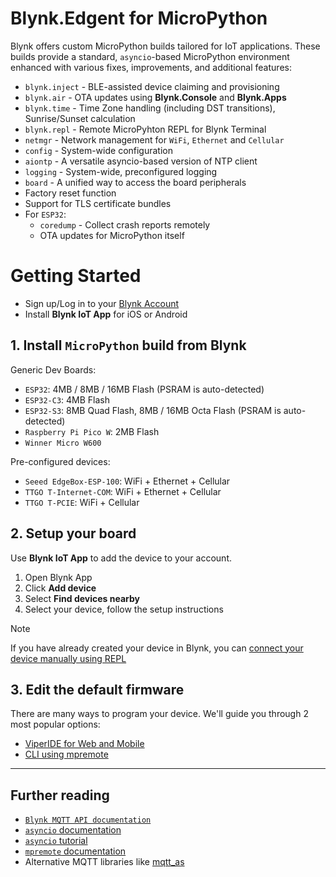 
# Blynk.Edgent for MicroPython

Blynk offers custom MicroPython builds tailored for IoT applications.
These builds provide a standard, `asyncio`-based MicroPython environment enhanced with various fixes, improvements, and additional features:

- `blynk.inject` - BLE-assisted device claiming and provisioning
- `blynk.air` - OTA updates using **Blynk.Console** and **Blynk.Apps**
- `blynk.time` - Time Zone handling (including DST transitions), Sunrise/Sunset calculation
- `blynk.repl` - Remote MicroPyhton REPL for Blynk Terminal
- `netmgr` - Network management for `WiFi`, `Ethernet` and `Cellular`
- `config` - System-wide configuration
- `aiontp` - A versatile asyncio-based version of NTP client
- `logging` - System-wide, preconfigured logging
- `board` - A unified way to access the board peripherals
- Factory reset function
- Support for TLS certificate bundles
- For `ESP32`:
  - `coredump` - Collect crash reports remotely
  - OTA updates for MicroPython itself

# Getting Started

- Sign up/Log in to your [Blynk Account](https://blynk.cloud)
- Install **Blynk IoT App** for iOS or Android

## 1. Install `MicroPython` build from Blynk

Generic Dev Boards:

- `ESP32`: 4MB / 8MB / 16MB Flash (PSRAM is auto-detected)
- `ESP32-C3`: 4MB Flash
- `ESP32-S3`: 8MB Quad Flash, 8MB / 16MB Octa Flash (PSRAM is auto-detected)
- `Raspberry Pi Pico W`: 2MB Flash
- `Winner Micro W600`

Pre-configured devices:

- `Seeed EdgeBox-ESP-100`: WiFi + Ethernet + Cellular
- `TTGO T-Internet-COM`: WiFi + Ethernet + Cellular
- `TTGO T-PCIE`: WiFi + Cellular

## 2. Setup your board

Use **Blynk IoT App** to add the device to your account.
1. Open Blynk App
2. Click **Add device**
3. Select **Find devices nearby**
4. Select your device, follow the setup instructions

> [!NOTE]
> If you have already created your device in Blynk,
> you can [connect your device manually using REPL](_extra/Cookbook.md#manual-device-connection)

## 3. Edit the default firmware 

There are many ways to program your device. We'll guide you through 2 most popular options:

- [ViperIDE for Web and Mobile](_extra/Workflow-ViperIDE.md)
- [CLI using mpremote](_extra/Workflow-CLI.md)

---

## Further reading

- [`Blynk MQTT API documentation`](https://docs.blynk.io/en/blynk.cloud-mqtt-api/device-mqtt-api)
- [`asyncio` documentation](https://docs.micropython.org/en/latest/library/asyncio.html)
- [`asyncio` tutorial](https://github.com/peterhinch/micropython-async/blob/master/v3/docs/TUTORIAL.md)
- [`mpremote` documentation](https://docs.micropython.org/en/latest/reference/mpremote.html)
- Alternative MQTT libraries like [mqtt_as](https://github.com/peterhinch/micropython-mqtt/tree/master/mqtt_as)

